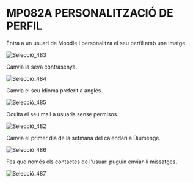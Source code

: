 # MP082A PERSONALITZACIÓ DE PERFIL

Entra a un usuari de Moodle i personalitza el seu perfil amb una imatge.

![Selecció_483](https://user-images.githubusercontent.com/118992579/213476770-f5c4ff2d-2a63-41aa-a696-f17e368f425c.png)

Canvia la seva contrasenya.

![Selecció_484](https://user-images.githubusercontent.com/118992579/213476820-598cf2f1-e0eb-40f0-b662-2b35df714f76.png)

Canvia el seu idioma preferit a anglès.

![Selecció_485](https://user-images.githubusercontent.com/118992579/213477013-c5ffdab1-fb5d-42cf-9e95-adf9c9dd6b03.png)

Oculta el seu mail a usuaris sense permisos.

![Selecció_482](https://user-images.githubusercontent.com/118992579/213477098-31cd7f2f-c044-4d0b-b213-640cd41d481c.png)

Canvia el primer dia de la setmana del calendari a Diumenge.

![Selecció_486](https://user-images.githubusercontent.com/118992579/213477138-790dc137-a227-4e14-aa54-731651abab37.png)

Fes que només els contactes de l'usuari puguin enviar-li missatges.

![Selecció_487](https://user-images.githubusercontent.com/118992579/213477186-7af818b4-110f-42c2-9441-013ae8807c0f.png)
